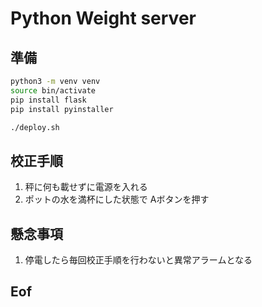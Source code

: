 # Python Weight server

## 準備

```sh
python3 -m venv venv
source bin/activate
pip install flask
pip install pyinstaller

./deploy.sh
```

## 校正手順

1. 秤に何も載せずに電源を入れる
2. ポットの水を満杯にした状態で Aボタンを押す

## 懸念事項

1. 停電したら毎回校正手順を行わないと異常アラームとなる

## Eof
